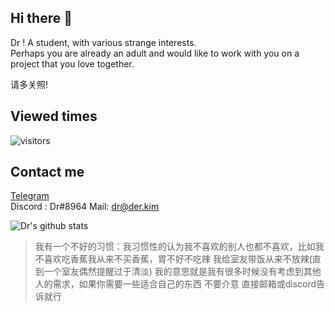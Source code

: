 ## Hi there 👋

<!--
**deng-rui/deng-rui** is a ✨ _special_ ✨ repository because its `README.md` (this file) appears on your GitHub profile.

Here are some ideas to get you started:

- 🔭 I’m currently working on ...
- 🌱 I’m currently learning ...
- 👯 I’m looking to collaborate on ...
- 🤔 I’m looking for help with ...
- 💬 Ask me about ...
- 📫 How to reach me: ...
- 😄 Pronouns: ...
- ⚡ Fun fact: ...
-->
Dr ! A student, with various strange interests.  
Perhaps you are already an adult and would like to work with you on a project that you love together.  

请多关照!

## Viewed times
![visitors](https://visitor-badge.glitch.me/badge?page_id=deng-rui.deng-rui)

## Contact me
[Telegram](https://t.me/derdct)  
Discord : Dr#8964
Mail: dr@der.kim


![Dr's github stats](https://github-readme-stats.vercel.app/api/?username=deng-rui&show_icons=true&title_color=fff&icon_color=79ff97&text_color=9f9f9f&bg_color=151515)  

> 我有一个不好的习惯：我习惯性的认为我不喜欢的别人也都不喜欢，比如我不喜欢吃香蕉我从来不买香蕉，胃不好不吃辣 我给室友带饭从来不放辣(直到一个室友偶然提醒过于清淡)
> 我的意思就是我有很多时候没有考虑到其他人的需求，如果你需要一些适合自己的东西 不要介意 直接邮箱或discord告诉就行
